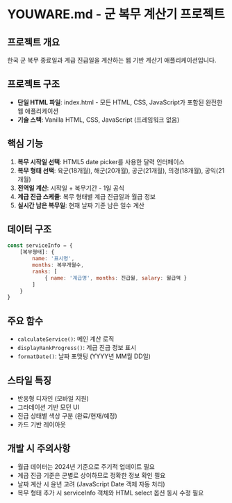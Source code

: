# YOUWARE.md - 군 복무 계산기 프로젝트

## 프로젝트 개요
한국 군 복무 종료일과 계급 진급일을 계산하는 웹 기반 계산기 애플리케이션입니다.

## 프로젝트 구조
- **단일 HTML 파일**: index.html - 모든 HTML, CSS, JavaScript가 포함된 완전한 웹 애플리케이션
- **기술 스택**: Vanilla HTML, CSS, JavaScript (프레임워크 없음)

## 핵심 기능
1. **복무 시작일 선택**: HTML5 date picker를 사용한 달력 인터페이스
2. **복무 형태 선택**: 육군(18개월), 해군(20개월), 공군(21개월), 의경(18개월), 공익(21개월)
3. **전역일 계산**: 시작일 + 복무기간 - 1일 공식
4. **계급 진급 스케줄**: 복무 형태별 계급 진급일과 월급 정보
5. **실시간 남은 복무일**: 현재 날짜 기준 남은 일수 계산

## 데이터 구조
```javascript
const serviceInfo = {
    [복무형태]: {
        name: '표시명',
        months: 복무개월수,
        ranks: [
            { name: '계급명', months: 진급월, salary: 월급액 }
        ]
    }
}
```

## 주요 함수
- `calculateService()`: 메인 계산 로직
- `displayRankProgress()`: 계급 진급 정보 표시
- `formatDate()`: 날짜 포맷팅 (YYYY년 MM월 DD일)

## 스타일 특징
- 반응형 디자인 (모바일 지원)
- 그라데이션 기반 모던 UI
- 진급 상태별 색상 구분 (완료/현재/예정)
- 카드 기반 레이아웃

## 개발 시 주의사항
- 월급 데이터는 2024년 기준으로 주기적 업데이트 필요
- 계급 진급 기준은 군별로 상이하므로 정확한 정보 확인 필요
- 날짜 계산 시 윤년 고려 (JavaScript Date 객체 자동 처리)
- 복무 형태 추가 시 serviceInfo 객체와 HTML select 옵션 동시 수정 필요
